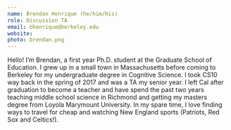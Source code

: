 ```yaml
---
name: Brendan Henrique (he/him/his)
role: Discussion TA
email: bhenrique@berkeley.edu
website:
photo: brendan.png
---
```

Hello! I’m Brendan, a first year Ph.D. student at the Graduate School of Education. I grew up in a small town in Massachusetts before coming to Berkeley for my undergraduate degree in Cognitive Science. I took CS10 way back in the spring of 2017 and was a TA my senior year. I left Cal after graduation to become a teacher and have spend the past two years teaching middle school science in Richmond and getting my masters degree from Loyola Marymount University. In my spare time, I love finding ways to travel for cheap and watching New England sports (Patriots, Red Sox and Celtics!).
